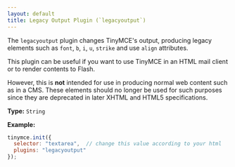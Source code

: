 ```yaml
---
layout: default
title: Legacy Output Plugin (`legacyoutput`)
---
```


The `legacyoutput` plugin changes TinyMCE's output, producing legacy elements such as `font`, `b`, `i`, `u`, `strike` and use `align` attributes.

This plugin can be useful if you want to use TinyMCE in an HTML mail client or to render contents to Flash.

However, this is **not** intended for use in producing normal web content such as in a CMS. These elements should no longer be used for such purposes since they are deprecated in later XHTML and HTML5 specifications.

**Type:** `String`

**Example:**

```js
tinymce.init({
  selector: "textarea",  // change this value according to your html
  plugins: "legacyoutput"
});
```
